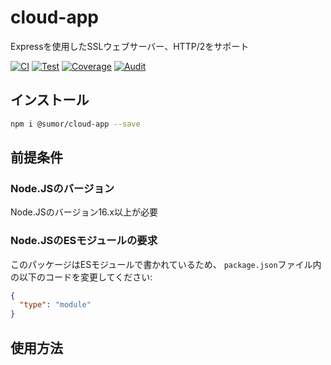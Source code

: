 # cloud-app

Expressを使用したSSLウェブサーバー、HTTP/2をサポート

[![CI](https://github.com/sumor-cloud/cloud-app/actions/workflows/ci.yml/badge.svg)](https://github.com/sumor-cloud/cloud-app/actions/workflows/ci.yml)
[![Test](https://github.com/sumor-cloud/cloud-app/actions/workflows/ut.yml/badge.svg)](https://github.com/sumor-cloud/cloud-app/actions/workflows/ut.yml)
[![Coverage](https://github.com/sumor-cloud/cloud-app/actions/workflows/coverage.yml/badge.svg)](https://github.com/sumor-cloud/cloud-app/actions/workflows/coverage.yml)
[![Audit](https://github.com/sumor-cloud/cloud-app/actions/workflows/audit.yml/badge.svg)](https://github.com/sumor-cloud/cloud-app/actions/workflows/audit.yml)

## インストール

```bash
npm i @sumor/cloud-app --save
```

## 前提条件

### Node.JSのバージョン

Node.JSのバージョン16.x以上が必要

### Node.JSのESモジュールの要求

このパッケージはESモジュールで書かれているため、
`package.json`ファイル内の以下のコードを変更してください:

```json
{
  "type": "module"
}
```

## 使用方法
